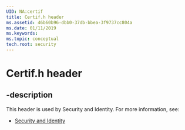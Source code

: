 ```yaml
---
UID: NA:certif
title: Certif.h header
ms.assetid: 46b60b96-dbb0-37db-bbea-3f9737cc804a
ms.date: 01/11/2019
ms.keywords: 
ms.topic: conceptual
tech.root: security
---
```


# Certif.h header


## -description


This header is used by Security and Identity. For more information, see:

- [Security and Identity](../_security/index.md)

